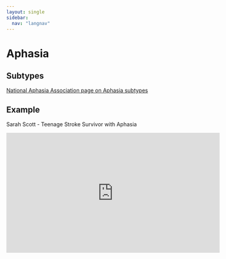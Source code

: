 ```yaml
---
layout: single
sidebar:
  nav: "langnav"
---
```

# Aphasia

## Subtypes
[National Aphasia Association page on Aphasia subtypes](https://www.aphasia.org/aphasia-definitions/)

## Example
Sarah Scott - Teenage Stroke Survivor with Aphasia

<iframe width="560" height="315" src="https://www.youtube.com/embed/1aplTvEQ6ew" title="YouTube video player" frameborder="0" allow="accelerometer; autoplay; clipboard-write; encrypted-media; gyroscope; picture-in-picture" allowfullscreen></iframe>
